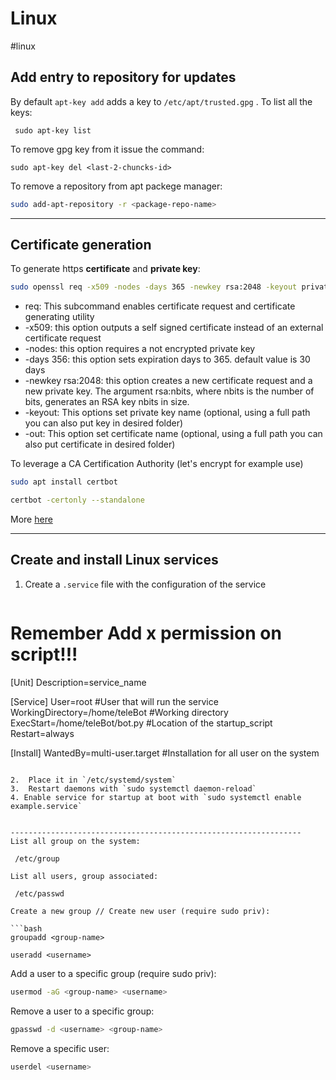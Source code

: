 # Linux
#linux

## Add entry to repository for updates
By default `apt-key add` adds a key to `/etc/apt/trusted.gpg` . To list all the keys:
```
 sudo apt-key list
```

To remove gpg key from it issue the command:

```
sudo apt-key del <last-2-chuncks-id>
```

To remove a repository from apt packege manager:

```bash
sudo add-apt-repository -r <package-repo-name>
```

-----------------------------------------------------------------
## Certificate generation
To generate https **certificate** and **private key**:

```bash
sudo openssl req -x509 -nodes -days 365 -newkey rsa:2048 -keyout private.key -out certificate.crt
```

-   req: This subcommand enables certificate request and certificate generating utility
-   -x509: this option outputs a self signed certificate instead of an external certificate request
-   -nodes: this option requires a not encrypted private key
-   -days 356: this option sets expiration days to 365. default value is 30 days
-   -newkey rsa:2048: this option creates a new certificate request and a new private key. The argument rsa:nbits, where nbits is the number of bits, generates an RSA key nbits in size.
-   -keyout: This options set private key name (optional, using a full path you can also put key in desired folder)
-   -out: This option set certificate name (optional, using a full path you can also put certificate in desired folder)

To leverage a CA Certification Authority (let's encrypt for example use)
```bash
sudo apt install certbot

certbot -certonly --standalone
```

More [here](https://certbot.eff.org/instructions)

-----------------------------------------------------------------
## Create and install Linux services

1. Create a  `.service` file with the configuration of the service
   
   ```bash
# Remember Add x permission on script!!!

[Unit]
Description=service_name

[Service]
User=root #User that will run the service
WorkingDirectory=/home/teleBot #Working directory 
ExecStart=/home/teleBot/bot.py #Location of the startup_script
Restart=always

[Install]
WantedBy=multi-user.target #Installation for all user on the system
   ```
   
2.  Place it in `/etc/systemd/system`
3.  Restart daemons with `sudo systemctl daemon-reload`
4. Enable service for startup at boot with `sudo systemctl enable example.service`


-----------------------------------------------------------------
List all group on the system:

	/etc/group

List all users, group associated:

	/etc/passwd

Create a new group // Create new user (require sudo priv):

```bash
groupadd <group-name>

useradd <username>
```

Add a user to a specific group (require sudo priv):

```bash
usermod -aG <group-name> <username>
```

Remove a user to a specific group:
```bash
gpasswd -d <username> <group-name>
```

Remove a specific user:
```bash
userdel <username>
```

